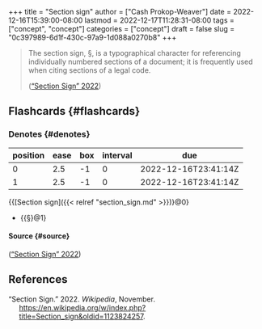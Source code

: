 +++
title = "Section sign"
author = ["Cash Prokop-Weaver"]
date = 2022-12-16T15:39:00-08:00
lastmod = 2022-12-17T11:28:31-08:00
tags = ["concept", "concept"]
categories = ["concept"]
draft = false
slug = "0c397989-6d1f-430c-97a9-1d088a0270b8"
+++

> The section sign, §, is a typographical character for referencing individually numbered sections of a document; it is frequently used when citing sections of a legal code.
>
> (<a href="#citeproc_bib_item_1">“Section Sign” 2022</a>)


## Flashcards {#flashcards}


### Denotes {#denotes}

| position | ease | box | interval | due                  |
|----------|------|-----|----------|----------------------|
| 0        | 2.5  | -1  | 0        | 2022-12-16T23:41:14Z |
| 1        | 2.5  | -1  | 0        | 2022-12-16T23:41:14Z |

{{[Section sign]({{< relref "section_sign.md" >}})}@0}

-   {{§}@1}


#### Source {#source}

(<a href="#citeproc_bib_item_1">“Section Sign” 2022</a>)

## References

<style>.csl-entry{text-indent: -1.5em; margin-left: 1.5em;}</style><div class="csl-bib-body">
  <div class="csl-entry"><a id="citeproc_bib_item_1"></a>“Section Sign.” 2022. <i>Wikipedia</i>, November. <a href="https://en.wikipedia.org/w/index.php?title=Section_sign&oldid=1123824257">https://en.wikipedia.org/w/index.php?title=Section_sign&#38;oldid=1123824257</a>.</div>
</div>
